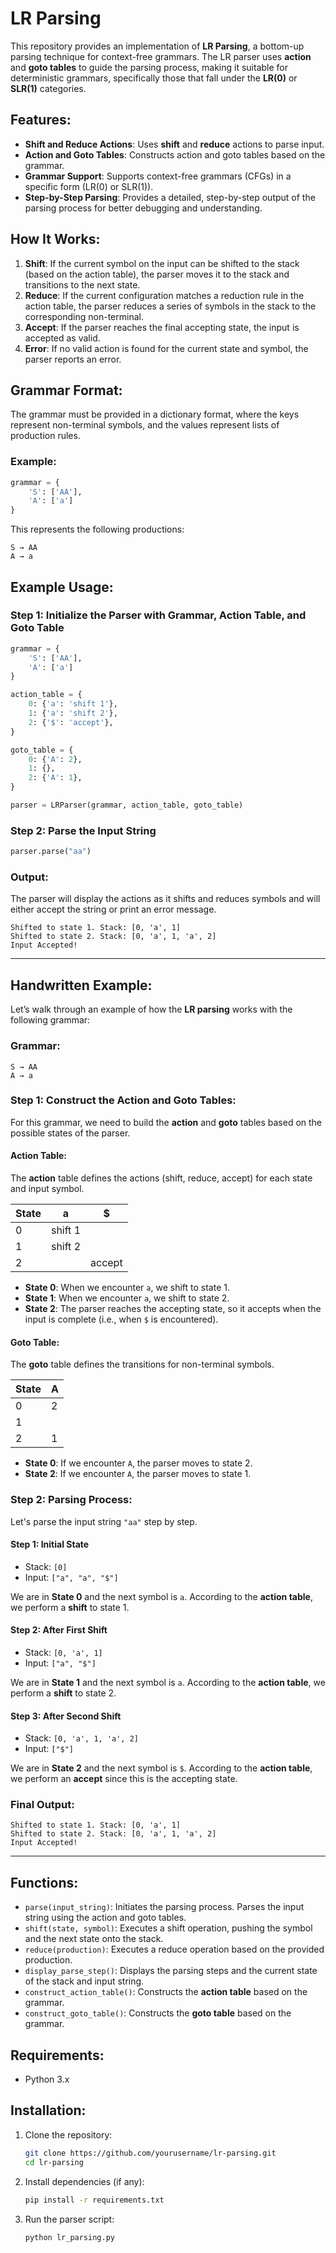 # LR Parsing
This repository provides an implementation of **LR Parsing**, a bottom-up parsing technique for context-free grammars. The LR parser uses **action** and **goto tables** to guide the parsing process, making it suitable for deterministic grammars, specifically those that fall under the **LR(0)** or **SLR(1)** categories.
## Features:
- **Shift and Reduce Actions**: Uses **shift** and **reduce** actions to parse input.
- **Action and Goto Tables**: Constructs action and goto tables based on the grammar.
- **Grammar Support**: Supports context-free grammars (CFGs) in a specific form (LR(0) or SLR(1)).
- **Step-by-Step Parsing**: Provides a detailed, step-by-step output of the parsing process for better debugging and understanding.
## How It Works:
1. **Shift**: If the current symbol on the input can be shifted to the stack (based on the action table), the parser moves it to the stack and transitions to the next state.
2. **Reduce**: If the current configuration matches a reduction rule in the action table, the parser reduces a series of symbols in the stack to the corresponding non-terminal.
3. **Accept**: If the parser reaches the final accepting state, the input is accepted as valid.
4. **Error**: If no valid action is found for the current state and symbol, the parser reports an error.
## Grammar Format:
The grammar must be provided in a dictionary format, where the keys represent non-terminal symbols, and the values represent lists of production rules.

### Example:
```python
grammar = {
    'S': ['AA'],
    'A': ['a']
}
```
This represents the following productions:
```
S → AA
A → a
```

## Example Usage:

### Step 1: Initialize the Parser with Grammar, Action Table, and Goto Table
```python
grammar = {
    'S': ['AA'],
    'A': ['a']
}

action_table = {
    0: {'a': 'shift 1'},
    1: {'a': 'shift 2'},
    2: {'$': 'accept'},
}

goto_table = {
    0: {'A': 2},
    1: {},
    2: {'A': 1},
}

parser = LRParser(grammar, action_table, goto_table)
```

### Step 2: Parse the Input String
```python
parser.parse("aa")
```

### Output:
The parser will display the actions as it shifts and reduces symbols and will either accept the string or print an error message.

```plaintext
Shifted to state 1. Stack: [0, 'a', 1]
Shifted to state 2. Stack: [0, 'a', 1, 'a', 2]
Input Accepted!
```

---

## Handwritten Example:

Let’s walk through an example of how the **LR parsing** works with the following grammar:

### Grammar:
```
S → AA
A → a
```

### Step 1: Construct the **Action** and **Goto** Tables:
For this grammar, we need to build the **action** and **goto** tables based on the possible states of the parser.

#### Action Table:
The **action** table defines the actions (shift, reduce, accept) for each state and input symbol.

| State | a      | $    |
|-------|--------|------|
| 0     | shift 1|      |
| 1     | shift 2|      |
| 2     |        | accept|

- **State 0**: When we encounter `a`, we shift to state 1.
- **State 1**: When we encounter `a`, we shift to state 2.
- **State 2**: The parser reaches the accepting state, so it accepts when the input is complete (i.e., when `$` is encountered).

#### Goto Table:
The **goto** table defines the transitions for non-terminal symbols.

| State | A    |
|-------|------|
| 0     | 2    |
| 1     |      |
| 2     | 1    |

- **State 0**: If we encounter `A`, the parser moves to state 2.
- **State 2**: If we encounter `A`, the parser moves to state 1.

### Step 2: Parsing Process:
Let's parse the input string `"aa"` step by step.

#### Step 1: Initial State
- Stack: `[0]`
- Input: `["a", "a", "$"]`

We are in **State 0** and the next symbol is `a`. According to the **action table**, we perform a **shift** to state 1.

#### Step 2: After First Shift
- Stack: `[0, 'a', 1]`
- Input: `["a", "$"]`

We are in **State 1** and the next symbol is `a`. According to the **action table**, we perform a **shift** to state 2.

#### Step 3: After Second Shift
- Stack: `[0, 'a', 1, 'a', 2]`
- Input: `["$"]`

We are in **State 2** and the next symbol is `$`. According to the **action table**, we perform an **accept** since this is the accepting state.

### Final Output:
```plaintext
Shifted to state 1. Stack: [0, 'a', 1]
Shifted to state 2. Stack: [0, 'a', 1, 'a', 2]
Input Accepted!
```

---

## Functions:

- `parse(input_string)`: Initiates the parsing process. Parses the input string using the action and goto tables.
- `shift(state, symbol)`: Executes a shift operation, pushing the symbol and the next state onto the stack.
- `reduce(production)`: Executes a reduce operation based on the provided production.
- `display_parse_step()`: Displays the parsing steps and the current state of the stack and input string.
- `construct_action_table()`: Constructs the **action table** based on the grammar.
- `construct_goto_table()`: Constructs the **goto table** based on the grammar.

## Requirements:
- Python 3.x

## Installation:

1. Clone the repository:
   ```bash
   git clone https://github.com/yourusername/lr-parsing.git
   cd lr-parsing
   ```

2. Install dependencies (if any):
   ```bash
   pip install -r requirements.txt
   ```

3. Run the parser script:
   ```bash
   python lr_parsing.py
   ```
